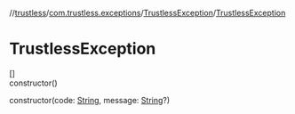 //[trustless](../../../index.md)/[com.trustless.exceptions](../index.md)/[TrustlessException](index.md)/[TrustlessException](-trustless-exception.md)

# TrustlessException

[]\
constructor()

constructor(code: [String](https://kotlinlang.org/api/latest/jvm/stdlib/kotlin/-string/index.html), message: [String](https://kotlinlang.org/api/latest/jvm/stdlib/kotlin/-string/index.html)?)
